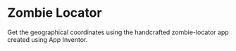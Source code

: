 # Zombie Locator
Get the geographical coordinates using the handcrafted zombie-locator app created using App Inventor.
